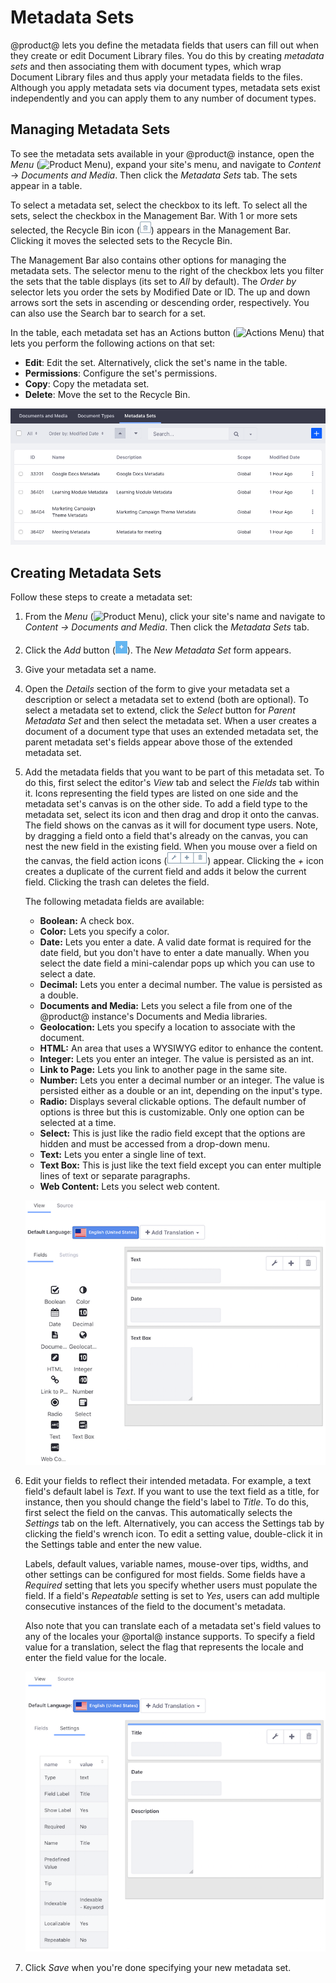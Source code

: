 # Metadata Sets

@product@ lets you define the metadata fields that users can fill out when they 
create or edit Document Library files. You do this by creating *metadata sets* 
and then associating them with document types, which wrap Document Library files 
and thus apply your metadata fields to the files. Although you apply metadata 
sets via document types, metadata sets exist independently and you can apply 
them to any number of document types. 

## Managing Metadata Sets

To see the metadata sets available in your @product@ instance, open the *Menu* 
(![Product Menu](../../../../images/icon-menu.png)), expand your site's menu, 
and navigate to *Content* &rarr; *Documents and Media*. Then click the 
*Metadata Sets* tab. The sets appear in a table. 

To select a metadata set, select the checkbox to its left. To select all the 
sets, select the checkbox in the Management Bar. With 1 or more sets selected, 
the Recycle Bin icon 
(![Recycle Bin](../../../images/icon-trash.png)) appears in the Management Bar. 
Clicking it moves the selected sets to the Recycle Bin. 

The Management Bar also contains other options for managing the metadata sets. 
The selector menu to the right of the checkbox lets you filter the sets that the 
table displays (its set to *All* by default). The *Order by* selector lets you 
order the sets by Modified Date or ID. The up and down arrows sort the sets in 
ascending or descending order, respectively. You can also use the Search bar to 
search for a set. 

In the table, each metadata set has an Actions button 
(![Actions Menu](../../../../images/icon-actions.png)) that lets you perform the 
following actions on that set: 

-   **Edit**: Edit the set. Alternatively, click the set's name in the table.
-   **Permissions**: Configure the set's permissions. 
-   **Copy**: Copy the metadata set. 
-   **Delete**: Move the set to the Recycle Bin.

![Figure 1: The Metadata Sets management window lets you view existing sets and create new ones for applying to document types.](../../../images/dm-metadata-sets-list.png)

## Creating Metadata Sets [](id=creating-metadata-sets)

Follow these steps to create a metadata set: 

1.  From the *Menu* (![Product Menu](../../../../images/icon-menu.png)), click 
    your site's name and navigate to *Content &rarr; Documents and Media*. Then 
    click the *Metadata Sets* tab. 

2.  Click the *Add* button 
    (![Add](../../../images/icon-add.png)). The *New Metadata Set* form appears. 

3.  Give your metadata set a name. 

4.  Open the *Details* section of the form to give your metadata set a 
    description or select a metadata set to extend (both are optional). To 
    select a metadata set to extend, click the *Select* button for *Parent 
    Metadata Set* and then select the metadata set. When a user creates a 
    document of a document type that uses an extended metadata set, the parent 
    metadata set's fields appear above those of the extended metadata set. 

5.  Add the metadata fields that you want to be part of this metadata set. To do 
    this, first select the editor's *View* tab and select the *Fields* tab 
    within it. Icons representing the field types are listed on one side and the 
    metadata set's canvas is on the other side. To add a field type to the 
    metadata set, select its icon and then drag and drop it onto the canvas. The 
    field shows on the canvas as it will for document type users. Note, by 
    dragging a field onto a field that's already on the canvas, you can nest the 
    new field in the existing field. When you mouse over a field on the canvas, 
    the field action icons 
    (![Icons](../../../images/icon-dm-metadata-actions.png)) appear. Clicking 
    the *+* icon creates a duplicate of the current field and adds it below the 
    current field. Clicking the trash can deletes the field. 

    The following metadata fields are available:

    -   **Boolean:** A check box. 
    -   **Color:** Lets you specify a color. 
    -   **Date:** Lets you enter a date. A valid date format is required for the 
        date field, but you don't have to enter a date manually. When you select 
        the date field a mini-calendar pops up which you can use to select a 
        date. 
    -   **Decimal:** Lets you enter a decimal number. The value is persisted as 
        a double. 
    -   **Documents and Media:** Lets you select a file from one of the 
        @product@ instance's Documents and Media libraries. 
    -   **Geolocation:** Lets you specify a location to associate with the 
        document.
    -   **HTML:** An area that uses a WYSIWYG editor to enhance the content. 
    -   **Integer:** Lets you enter an integer. The value is persisted as an 
        int. 
    -   **Link to Page:** Lets you link to another page in the same site.
    -   **Number:** Lets you enter a decimal number or an integer. The value is
        persisted either as a double or an int, depending on the input's type.
    -   **Radio:** Displays several clickable options. The default number of 
        options is three but this is customizable. Only one option can be 
        selected at a time.
    -   **Select:** This is just like the radio field except that the options 
        are hidden and must be accessed from a drop-down menu. 
    -   **Text:** Lets you enter a single line of text.
    -   **Text Box:** This is just like the text field except you can enter 
        multiple lines of text or separate paragraphs. 
    -   **Web Content:** Lets you select web content.

    ![Figure 2: Add your metadata set's fields to the canvas.](../../../images/dm-metadata-set-fields.png)

6.  Edit your fields to reflect their intended metadata. For example, a text 
    field's default label is *Text*. If you want to use the text field as a 
    title, for instance, then you should change the field's label to *Title*. To 
    do this, first select the field on the canvas. This automatically selects 
    the *Settings* tab on the left. Alternatively, you can access the Settings 
    tab by clicking the field's wrench icon. To edit a setting value, 
    double-click it in the Settings table and enter the new value. 

    Labels, default values, variable names, mouse-over tips, widths, and other
    settings can be configured for most fields. Some fields have a *Required*
    setting that lets you specify whether users must populate the field. If a 
    field's *Repeatable* setting is set to *Yes*, users can add multiple 
    consecutive instances of the field to the document's metadata. 

    Also note that you can translate each of a metadata set's field values to 
    any of the locales your @portal@ instance supports. To specify a field value 
    for a translation, select the flag that represents the locale and enter the 
    field value for the locale. 

    ![Figure 3: Edit your metadata set's fields to match the metadata that you want each field to hold.](../../../images/dm-metadata-set-settings.png)

7.  Click *Save* when you're done specifying your new metadata set.
